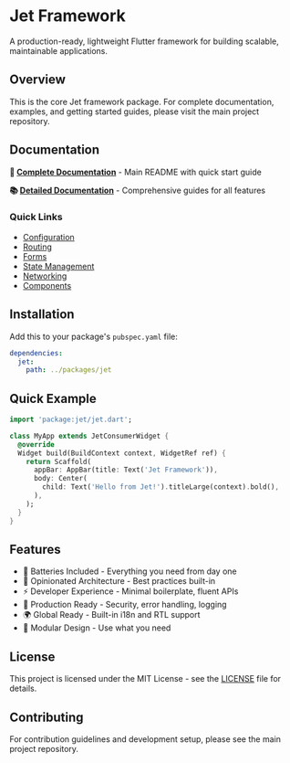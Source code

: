 # Jet Framework

A production-ready, lightweight Flutter framework for building scalable, maintainable applications.

## Overview

This is the core Jet framework package. For complete documentation, examples, and getting started guides, please visit the main project repository.

## Documentation

**📖 [Complete Documentation](../../README.md)** - Main README with quick start guide

**📚 [Detailed Documentation](../../docs/)** - Comprehensive guides for all features

### Quick Links

- [Configuration](../../docs/CONFIGURATION.md)
- [Routing](../../docs/ROUTING.md)
- [Forms](../../docs/FORMS.md)
- [State Management](../../docs/STATE_MANAGEMENT.md)
- [Networking](../../docs/NETWORKING.md)
- [Components](../../docs/COMPONENTS.md)

## Installation

Add this to your package's `pubspec.yaml` file:

```yaml
dependencies:
  jet:
    path: ../packages/jet
```

## Quick Example

```dart
import 'package:jet/jet.dart';

class MyApp extends JetConsumerWidget {
  @override
  Widget build(BuildContext context, WidgetRef ref) {
    return Scaffold(
      appBar: AppBar(title: Text('Jet Framework')),
      body: Center(
        child: Text('Hello from Jet!').titleLarge(context).bold(),
      ),
    );
  }
}
```

## Features

- 🎯 Batteries Included - Everything you need from day one
- 📐 Opinionated Architecture - Best practices built-in
- ⚡ Developer Experience - Minimal boilerplate, fluent APIs
- 🔐 Production Ready - Security, error handling, logging
- 🌍 Global Ready - Built-in i18n and RTL support
- 🧩 Modular Design - Use what you need

## License

This project is licensed under the MIT License - see the [LICENSE](LICENSE) file for details.

## Contributing

For contribution guidelines and development setup, please see the main project repository.

